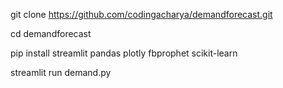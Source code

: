 git clone https://github.com/codingacharya/demandforecast.git

cd demandforecast

pip install streamlit pandas plotly fbprophet scikit-learn

streamlit run demand.py
